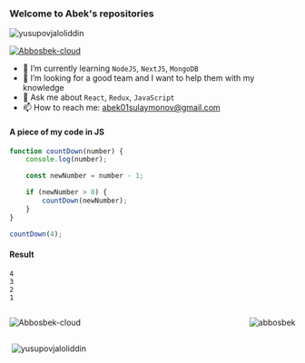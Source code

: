 ### Welcome to Abek's repositories 

<p align="left"> <img src="https://komarev.com/ghpvc/?username=Abbosbek-cloud&label=Profile%20views&color=0e75b6&style=flat" alt="yusupovjaloliddin" /> </p>

<p align="left"> <a href="https://github.com/ryo-ma/github-profile-trophy"><img src="https://github-profile-trophy.vercel.app/?username=Abbosbek-cloud" alt="Abbosbek-cloud" /></a> </p>


- 🌱 I’m currently learning `NodeJS`, `NextJS`, `MongoDB`
- 👯 I’m looking for a good team and I want to help them with my knowledge
- 💬 Ask me about `React`, `Redux`, `JavaScript` 
- 📫 How to reach me: abek01sulaymonov@gmail.com

#### A piece of my code in JS

``` javascript
function countDown(number) {
    console.log(number);

    const newNumber = number - 1;

    if (newNumber > 0) {
        countDown(newNumber);
    }
}

countDown(4);
```

#### Result

```
4
3
2
1
```

<div style='display: flex; align-items: center; justify-content: space-between;'>
  <p>
    <img 
      align="left" 
      src="https://github-readme-stats.vercel.app/api/top-langs?username=Abbosbek-cloud&show_icons=true&locale=en&layout=compact" 
      alt="Abbosbek-cloud" />
  </p>
  <p>
    <p>
      <img 
        align="center" 
        src="https://github-readme-streak-stats.herokuapp.com/?user=Abbosbek-cloud&" 
        alt="abbosbek" 
      />
    </p>
</div>


<p>&nbsp;<img align="center" src="https://github-readme-stats.vercel.app/api?username=Abbosbek-cloud&show_icons=true&locale=en" alt="yusupovjaloliddin" /></p>


